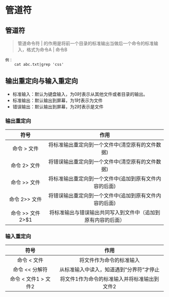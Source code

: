 # 管道符

## 管道符
> 管道命令符 | 的作用是将前一个目录的标准输出当做后一个命令的标准输入，格式为命令A | 命令B
	
	例：
		cat abc.txt|grep 'css'

## 输出重定向与输入重定向

- 标准输入：默认为键盘输入，为0时表示从其他文件或者目录的输出。
- 标准输出：默认输出到屏幕，为1时表示为文件
- 错误输出：默认输出到屏幕，为2时表示是文件

### 输出重定向
|符号|作用|
|:--:|:--:|
|命令 > 文件|将标准输出重定向到一个文件中(清空原有的文件数据)|
|命令 2> 文件|将错误输出重定向到一个文件中(清空原有的文件数据)|
|命令 >> 文件|将标准输出重定向到一个文件中(追加到原有文件内容的后面)|
|命令 2>> 文件|将错误输出重定向到一个文件中(追加到原有文件内容的后面)|
|命令 >> 文件 2>$1|将标准输出与错误输出共同写入到文件中（追加到原有内容的后面）|

### 输入重定向

|符号|作用|
|:--:|:--:|
|命令 < 文件|将文件作为命令的标准输入|
|命令 << 分解符|从标准输入中读入，知道遇到”分界符”才停止|
|命令 < 文件1 > 文件2|将文件1作为命令的标准输入并将标准输出到文件2|

